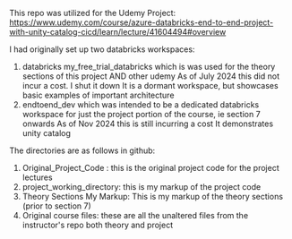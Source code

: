 This repo was utilized for the Udemy Project: 
https://www.udemy.com/course/azure-databricks-end-to-end-project-with-unity-catalog-cicd/learn/lecture/41604494#overview

I had originally set up two databricks workspaces:
1) databricks my_free_trial_databricks which is was used for the theory sections of this project AND other udemy 
    As of July 2024 this did not incur a cost. I shut it down
    It is a dormant workspace, but showcases basic examples of important architecture
2) endtoend_dev which was intended to be a dedicated databricks workspace for just the project portion of the course, ie section 7 onwards
    As of Nov 2024 this is still incurring a cost
    It demonstrates unity catalog

The directories are as follows in github:
1) Original_Project_Code : this is the original project code for the project lectures
2) project_working_directory: this is my markup of the project code
3) Theory Sections My Markup: This is my markup of the theory sections (prior to section 7)
4) Original course files: these are all the unaltered files from the instructor's repo both theory and project


